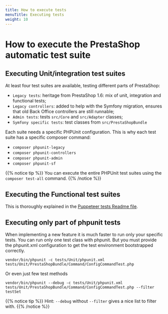```yaml
---
title: How to execute tests
menuTitle: Executing tests
weight: 10
---
```


# How to execute the PrestaShop automatic test suite

## Executing Unit/integration test suites

At least four test suites are available, testing different parts of PrestaShop:

* `Legacy tests`: heritage from PrestaShop 1.6: mix of unit, integration and functional tests;
* `Legacy controllers`: added to help with the Symfony migration, ensures that old Back Office controllers are still runnable;
* `Admin tests`: tests `src/Core` and `src/Adapter` classes;
* `Symfony specific tests`: test classes from `src/PrestaShopBundle`

Each suite needs a specific PHPUnit configuration. This is why each test suite has a specific composer command:

* `composer phpunit-legacy`
* `composer phpunit-controllers`
* `composer phpunit-admin`
* `composer phpunit-sf`

{{% notice tip %}}
You can execute the entire PHPUnit test suites using the `composer test-all` command.
{{% /notice %}}

## Executing the Functional test suites

This is thoroughly explained in the [Puppeteer tests Readme file](https://github.com/PrestaShop/PrestaShop/blob/develop/tests/UI/README.md).

## Executing only part of phpunit tests

When implementing a new feature it is much faster to run only your specific tests. You can run only one test class with phpunit. But you must provide the phpunit.xml configuration to get the test environment bootstrapped correctly.

```
vendor/bin/phpunit -c tests/Unit/phpunit.xml tests/Unit/PrestaShopBundle/Command/ConfigCommandTest.php
```

Or even just few test methods

```
vendor/bin/phpunit --debug -c tests/Unit/phpunit.xml tests/Unit/PrestaShopBundle/Command/ConfigCommandTest.php --filter testSet
```

{{% notice tip %}}
Hint: `--debug` without `--filter` gives a nice list to filter with.
{{% /notice %}}
